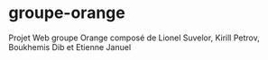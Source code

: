 # groupe-orange
Projet Web groupe Orange composé de Lionel Suvelor, Kirill Petrov, Boukhemis Dib et Etienne Januel
